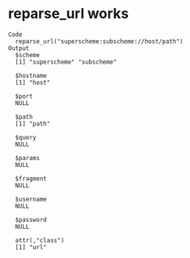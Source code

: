 # reparse_url works

    Code
      reparse_url("superscheme:subscheme://host/path")
    Output
      $scheme
      [1] "superscheme" "subscheme"  
      
      $hostname
      [1] "host"
      
      $port
      NULL
      
      $path
      [1] "path"
      
      $query
      NULL
      
      $params
      NULL
      
      $fragment
      NULL
      
      $username
      NULL
      
      $password
      NULL
      
      attr(,"class")
      [1] "url"

